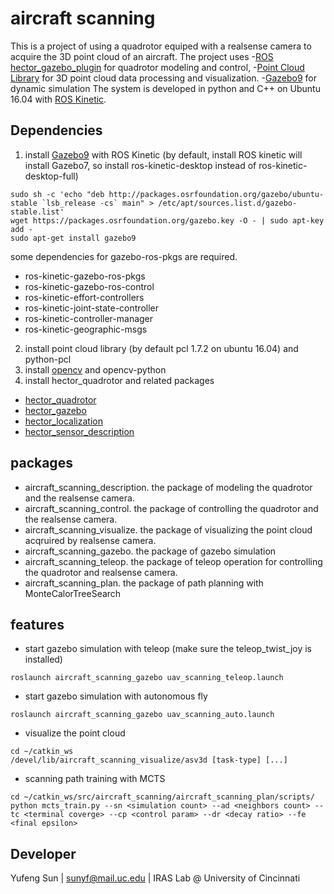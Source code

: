 # aircraft scanning
This is a project of using a quadrotor equiped with a realsense camera to acquire the 3D point cloud of an aircraft.
The project uses
-[ROS hector_gazebo_plugin](http://wiki.ros.org/hector_gazebo_plugins) for quadrotor modeling and control,
-[Point Cloud Library](http://pointclouds.org/) for 3D point cloud data processing and visualization.
-[Gazebo9](http://gazebosim.org/) for dynamic simulation
The system is developed in python and C++ on Ubuntu 16.04 with [ROS Kinetic](http://wiki.ros.org/kinetic).

## Dependencies
1. install [Gazebo9](http://gazebosim.org/tutorials?tut=install_ubuntu) with ROS Kinetic
(by default, install ROS kinetic will install Gazebo7, so install ros-kinetic-desktop instead of ros-kinetic-desktop-full)
```
sudo sh -c 'echo "deb http://packages.osrfoundation.org/gazebo/ubuntu-stable `lsb_release -cs` main" > /etc/apt/sources.list.d/gazebo-stable.list'
wget https://packages.osrfoundation.org/gazebo.key -O - | sudo apt-key add -
sudo apt-get install gazebo9
```
some dependencies for gazebo-ros-pkgs are required.
  - ros-kinetic-gazebo-ros-pkgs
  - ros-kinetic-gazebo-ros-control
  - ros-kinetic-effort-controllers
  - ros-kinetic-joint-state-controller
  - ros-kinetic-controller-manager
  - ros-kinetic-geographic-msgs   
2. install point cloud library (by default pcl 1.7.2 on ubuntu 16.04) and python-pcl
3. install [opencv](https://docs.opencv.org/master/d7/d9f/tutorial_linux_install.html) and opencv-python
4. install hector_quadrotor and related packages
  - [hector_quadrotor](http://wiki.ros.org/hector_quadrotor)
  - [hector_gazebo](http://wiki.ros.org/hector_gazebo)
  - [hector_localization](http://wiki.ros.org/hector_localization)
  - [hector_sensor_description](http://wiki.ros.org/hector_sensors_description)

## packages
- aircraft_scanning_description. the package of modeling the quadrotor and the realsense camera.
- aircraft_scanning_control. the package of controlling the quadrotor and the realsense camera.
- aircraft_scanning_visualize. the package of visualizing the point cloud acqruired by realsense camera.
- aircraft_scanning_gazebo. the package of gazebo simulation
- aircraft_scanning_teleop. the package of teleop operation for controlling the quadrotor and realsense camera.
- aircraft_scanning_plan. the package of path planning with MonteCalorTreeSearch

## features
- start gazebo simulation with teleop (make sure the teleop_twist_joy is installed)
```
roslaunch aircraft_scanning_gazebo uav_scanning_teleop.launch
```
- start gazebo simulation with autonomous fly
```
roslaunch aircraft_scanning_gazebo uav_scanning_auto.launch
```
- visualize the point cloud
```
cd ~/catkin_ws
/devel/lib/aircraft_scanning_visualize/asv3d [task-type] [...]
```
- scanning path training with MCTS
```
cd ~/catkin_ws/src/aircraft_scanning/aircraft_scanning_plan/scripts/
python mcts_train.py --sn <simulation count> --ad <neighbors count> --tc <terminal coverge> --cp <control param> --dr <decay ratio> --fe <final epsilon>
```

## Developer
Yufeng Sun | sunyf@mail.uc.edu | IRAS Lab @ University of Cincinnati
